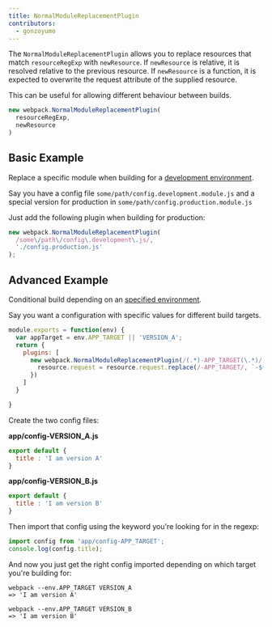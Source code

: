 ```yaml
---
title: NormalModuleReplacementPlugin
contributors:
  - gonzoyumo
---
```


The `NormalModuleReplacementPlugin` allows you to replace resources that match `resourceRegExp` with `newResource`. If `newResource` is relative, it is resolved relative to the previous resource. If `newResource` is a function, it is expected to overwrite the request attribute of the supplied resource.

This can be useful for allowing different behaviour between builds.

``` js
new webpack.NormalModuleReplacementPlugin(
  resourceRegExp,
  newResource
)
```


## Basic Example

Replace a specific module when building for a [development environment](/guides/production).

Say you have a config file `some/path/config.development.module.js` and a special version for production in `some/path/config.production.module.js`

Just add the following plugin when building for production:

``` javascript
new webpack.NormalModuleReplacementPlugin(
  /some\/path\/config\.development\.js/,
  './config.production.js'
);
```


## Advanced Example

Conditional build depending on an [specified environment](/configuration/configuration-types).

Say you want a configuration with specific values for different build targets.

``` javascript
module.exports = function(env) {
  var appTarget = env.APP_TARGET || 'VERSION_A';
  return {
    plugins: [
      new webpack.NormalModuleReplacementPlugin(/(.*)-APP_TARGET(\.*)/, function(resource) {
        resource.request = resource.request.replace(/-APP_TARGET/, `-${appTarget}`);
      })
    ]
  }

}
```

Create the two config files:

__app/config-VERSION_A.js__

``` javascript
export default {
  title : 'I am version A'
}
```

__app/config-VERSION_B.js__

``` javascript
export default {
  title : 'I am version B'
}
```

Then import that config using the keyword you're looking for in the regexp:

``` javascript
import config from 'app/config-APP_TARGET';
console.log(config.title);
```

And now you just get the right config imported depending on which target you're building for:

``` shell
webpack --env.APP_TARGET VERSION_A
=> 'I am version A'

webpack --env.APP_TARGET VERSION_B
=> 'I am version B'
```
